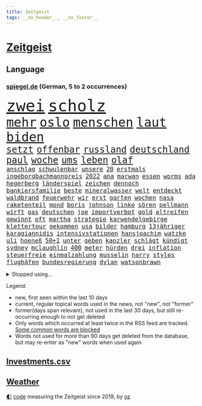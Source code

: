 ```yaml
---
title: Zeitgeist
tags: __no_header__, __no_footer__
---
```


# [Zeitgeist](https://oliz.io/zeitgeist/)

## Language

<h3><a href="https://www.spiegel.de" target="_blank">spiegel.de</a> (German, 5 to 2 occurrences)</h3>
<p style="font-family:monospace">
<span style="font-size:32pt"><a href="news_links.html#zwei" class="current">zwei</a></span>
<span style="font-size:32pt"><a href="news_links.html#scholz" class="current">scholz</a></span>
<br>
<span style="font-size:25pt"><a href="news_links.html#mehr" class="current">mehr</a></span>
<span style="font-size:25pt"><a href="news_links.html#oslo" class="new">oslo</a></span>
<span style="font-size:25pt"><a href="news_links.html#menschen" class="current">menschen</a></span>
<span style="font-size:25pt"><a href="news_links.html#laut" class="current">laut</a></span>
<span style="font-size:25pt"><a href="news_links.html#biden" class="current">biden</a></span>
<br>
<span style="font-size:18pt"><a href="news_links.html#setzt" class="current">setzt</a></span>
<span style="font-size:18pt"><a href="news_links.html#offenbar" class="current">offenbar</a></span>
<span style="font-size:18pt"><a href="news_links.html#russland" class="current">russland</a></span>
<span style="font-size:18pt"><a href="news_links.html#deutschland" class="current">deutschland</a></span>
<span style="font-size:18pt"><a href="news_links.html#paul" class="current">paul</a></span>
<span style="font-size:18pt"><a href="news_links.html#woche" class="current">woche</a></span>
<span style="font-size:18pt"><a href="news_links.html#ums" class="current">ums</a></span>
<span style="font-size:18pt"><a href="news_links.html#leben" class="current">leben</a></span>
<span style="font-size:18pt"><a href="news_links.html#olaf" class="current">olaf</a></span>
<br>
<span style="font-size:12pt"><a href="news_links.html#anschlag" class="current">anschlag</a></span>
<span style="font-size:12pt"><a href="news_links.html#schwulenbar" class="new">schwulenbar</a></span>
<span style="font-size:12pt"><a href="news_links.html#unsere" class="current">unsere</a></span>
<span style="font-size:12pt"><a href="news_links.html#20" class="current">20</a></span>
<span style="font-size:12pt"><a href="news_links.html#erstmals" class="current">erstmals</a></span>
<span style="font-size:12pt"><a href="news_links.html#ingeborgbachmannpreis" class="new">ingeborgbachmannpreis</a></span>
<span style="font-size:12pt"><a href="news_links.html#2022" class="current">2022</a></span>
<span style="font-size:12pt"><a href="news_links.html#ana" class="new">ana</a></span>
<span style="font-size:12pt"><a href="news_links.html#marwan" class="new">marwan</a></span>
<span style="font-size:12pt"><a href="news_links.html#essen" class="current">essen</a></span>
<span style="font-size:12pt"><a href="news_links.html#worms" class="current">worms</a></span>
<span style="font-size:12pt"><a href="news_links.html#ada" class="current">ada</a></span>
<span style="font-size:12pt"><a href="news_links.html#hegerberg" class="current">hegerberg</a></span>
<span style="font-size:12pt"><a href="news_links.html#länderspiel" class="new">länderspiel</a></span>
<span style="font-size:12pt"><a href="news_links.html#zeichen" class="current">zeichen</a></span>
<span style="font-size:12pt"><a href="news_links.html#dennoch" class="current">dennoch</a></span>
<span style="font-size:12pt"><a href="news_links.html#bankiersfamilie" class="new">bankiersfamilie</a></span>
<span style="font-size:12pt"><a href="news_links.html#beste" class="current">beste</a></span>
<span style="font-size:12pt"><a href="news_links.html#mineralwasser" class="new">mineralwasser</a></span>
<span style="font-size:12pt"><a href="news_links.html#welt" class="current">welt</a></span>
<span style="font-size:12pt"><a href="news_links.html#entdeckt" class="current">entdeckt</a></span>
<span style="font-size:12pt"><a href="news_links.html#waldbrand" class="current">waldbrand</a></span>
<span style="font-size:12pt"><a href="news_links.html#feuerwehr" class="current">feuerwehr</a></span>
<span style="font-size:12pt"><a href="news_links.html#wir" class="current">wir</a></span>
<span style="font-size:12pt"><a href="news_links.html#erst" class="current">erst</a></span>
<span style="font-size:12pt"><a href="news_links.html#garten" class="current">garten</a></span>
<span style="font-size:12pt"><a href="news_links.html#wochen" class="current">wochen</a></span>
<span style="font-size:12pt"><a href="news_links.html#nasa" class="current">nasa</a></span>
<span style="font-size:12pt"><a href="news_links.html#raketenteil" class="new">raketenteil</a></span>
<span style="font-size:12pt"><a href="news_links.html#mond" class="current">mond</a></span>
<span style="font-size:12pt"><a href="news_links.html#boris" class="current">boris</a></span>
<span style="font-size:12pt"><a href="news_links.html#johnson" class="current">johnson</a></span>
<span style="font-size:12pt"><a href="news_links.html#linke" class="current">linke</a></span>
<span style="font-size:12pt"><a href="news_links.html#sören" class="current">sören</a></span>
<span style="font-size:12pt"><a href="news_links.html#pellmann" class="current">pellmann</a></span>
<span style="font-size:12pt"><a href="news_links.html#wirft" class="current">wirft</a></span>
<span style="font-size:12pt"><a href="news_links.html#gas" class="current">gas</a></span>
<span style="font-size:12pt"><a href="news_links.html#deutschen" class="current">deutschen</a></span>
<span style="font-size:12pt"><a href="news_links.html#joe" class="current">joe</a></span>
<span style="font-size:12pt"><a href="news_links.html#importverbot" class="new">importverbot</a></span>
<span style="font-size:12pt"><a href="news_links.html#gold" class="current">gold</a></span>
<span style="font-size:12pt"><a href="news_links.html#altreifen" class="new">altreifen</a></span>
<span style="font-size:12pt"><a href="news_links.html#gewinnt" class="current">gewinnt</a></span>
<span style="font-size:12pt"><a href="news_links.html#oft" class="current">oft</a></span>
<span style="font-size:12pt"><a href="news_links.html#martha" class="new">martha</a></span>
<span style="font-size:12pt"><a href="news_links.html#strategie" class="current">strategie</a></span>
<span style="font-size:12pt"><a href="news_links.html#karwendelgebirge" class="new">karwendelgebirge</a></span>
<span style="font-size:12pt"><a href="news_links.html#klettertour" class="new">klettertour</a></span>
<span style="font-size:12pt"><a href="news_links.html#gekommen" class="current">gekommen</a></span>
<span style="font-size:12pt"><a href="news_links.html#usa" class="current">usa</a></span>
<span style="font-size:12pt"><a href="news_links.html#bilder" class="current">bilder</a></span>
<span style="font-size:12pt"><a href="news_links.html#hamburg" class="current">hamburg</a></span>
<span style="font-size:12pt"><a href="news_links.html#13jähriger" class="current">13jähriger</a></span>
<span style="font-size:12pt"><a href="news_links.html#karagiannidis" class="new">karagiannidis</a></span>
<span style="font-size:12pt"><a href="news_links.html#intensivstationen" class="new">intensivstationen</a></span>
<span style="font-size:12pt"><a href="news_links.html#hansjoachim" class="current">hansjoachim</a></span>
<span style="font-size:12pt"><a href="news_links.html#watzke" class="current">watzke</a></span>
<span style="font-size:12pt"><a href="news_links.html#uli" class="current">uli</a></span>
<span style="font-size:12pt"><a href="news_links.html#hoeneß" class="current">hoeneß</a></span>
<span style="font-size:12pt"><a href="news_links.html#50+1" class="new">50+1</a></span>
<span style="font-size:12pt"><a href="news_links.html#unter" class="current">unter</a></span>
<span style="font-size:12pt"><a href="news_links.html#geben" class="current">geben</a></span>
<span style="font-size:12pt"><a href="news_links.html#kanzler" class="current">kanzler</a></span>
<span style="font-size:12pt"><a href="news_links.html#schlägt" class="current">schlägt</a></span>
<span style="font-size:12pt"><a href="news_links.html#kündigt" class="current">kündigt</a></span>
<span style="font-size:12pt"><a href="news_links.html#sydney" class="current">sydney</a></span>
<span style="font-size:12pt"><a href="news_links.html#mclaughlin" class="new">mclaughlin</a></span>
<span style="font-size:12pt"><a href="news_links.html#400" class="current">400</a></span>
<span style="font-size:12pt"><a href="news_links.html#meter" class="current">meter</a></span>
<span style="font-size:12pt"><a href="news_links.html#hürden" class="current">hürden</a></span>
<span style="font-size:12pt"><a href="news_links.html#drei" class="current">drei</a></span>
<span style="font-size:12pt"><a href="news_links.html#inflation" class="current">inflation</a></span>
<span style="font-size:12pt"><a href="news_links.html#steuerfreie" class="new">steuerfreie</a></span>
<span style="font-size:12pt"><a href="news_links.html#einmalzahlung" class="new">einmalzahlung</a></span>
<span style="font-size:12pt"><a href="news_links.html#musselin" class="new">musselin</a></span>
<span style="font-size:12pt"><a href="news_links.html#harry" class="current">harry</a></span>
<span style="font-size:12pt"><a href="news_links.html#styles" class="current">styles</a></span>
<span style="font-size:12pt"><a href="news_links.html#flughäfen" class="current">flughäfen</a></span>
<span style="font-size:12pt"><a href="news_links.html#bundesregierung" class="current">bundesregierung</a></span>
<span style="font-size:12pt"><a href="news_links.html#dylan" class="current">dylan</a></span>
<span style="font-size:12pt"><a href="news_links.html#watsonbrawn" class="new">watsonbrawn</a></span>
</p>
<details>
<summary>Stopped using...</summary>
<p class="former" style="font-size:12pt">
nötig(613) siegt(613) torjäger(613) vergeblich(613) italiens(612) usaußenminister(612) bücher(611) ebenfalls(611) lebenslanger(611) prüfen(611) senat(611) boot(610) bundespolizei(610) geschäft(610) inter(610) krankenhäusern(610) scheinen(610) schweden(610) ungewöhnlich(610) verweigert(610) xi(610) bochum(609) funktionieren(609) ignoriert(609) kurzem(609) rb(609) rennen(609) aktien(608) bmw(608) brutale(608) einzug(608) enger(608) erneute(608) flüchtlinge(608) gesagt(608) gewaltige(608) landgericht(608) meldete(608) serien(608) uhr(608) vergewaltigt(608) weshalb(608) alarm(607) ankunft(607) ausprobiert(607) bekämpfung(607) entlässt(607) fabrik(607) geschrieben(607) hinterlassen(607) kochinstitut(607) landkreis(607) mali(607) belastet(606) bittere(606) dietmar(606) gesorgt(606) geändert(606) himmel(606) vergangene(606) versäumnisse(606) walter(606) zoll(606) österreichs(606) andré(605) berichte(605) coronaimpfstoff(605) gebaut(605) historiker(605) kennt(605) konflikte(605) nominiert(605) rechtsextreme(605) schuldig(605) suspendiert(605) verteilt(605) angebliche(604) aufklärung(604) beschwerden(604) bestimmt(604) diplomaten(604) egal(604) erkennen(604) fischer(604) fünfte(604) generalsekretär(604) helden(604) leid(604) moderne(604) rechtsextremen(604) regionen(604) trennt(604) entlassung(603) entstehen(603) härter(603) minderheit(603) nahmen(603) radsport(603) reiner(603) usbehörden(603) verteilung(603) verzögert(603) wofür(603) zusammenarbeit(603) 5(602) beantragen(602) ehre(602) eindämmen(602) eingereicht(602) ertragen(602) sc(602) schadet(602) daraufhin(601) gestoßen(601) klimaneutral(601) leipziger(601) punkten(601) richtige(601) 50000(600) blockieren(600) csuchef(600) manuel(600) mörder(600) nahen(600) reiste(600) trafen(600) verhängen(600) weltweite(600) 42(599) 61(599) bilden(599) coronahilfen(599) freilassung(599) geldstrafe(599) höchste(599) marke(599) meist(599) riss(599) times(599) beschließen(598) george(598) schwester(598) 1945(597) 33(597) big(597) lakers(597) leichte(597) männliche(597) nordsee(597) schulze(597) attentäter(596) entwickeln(596) gedreht(596) kehrte(596) lebte(596) sports(596) weitergegeben(596) athleten(595) aktie(594) beantragt(594) half(594) park(594) sendung(594) töten(594) diego(593) fußballprofi(593) libyen(593) ministerpräsidentin(593) übernahme(593) bande(592) frachter(592) frische(592) mangel(592) virologen(592) beiträge(591) beteiligen(591) hotels(591) loswerden(591) marsch(591) anzeichen(590) brechen(590) erderwärmung(590) geimpft(590) nachgewiesen(590) rivale(590) schöne(590) abgewiesen(589) demokratischen(589) rettete(589) schwerem(589) beschuldigt(588) luca(588) quer(588) empfängt(587) klassiker(587) praktisch(587) enttäuschung(586) fernsehen(585) meines(585) ständig(585) iss(584) rose(584) überschritten(584) kracht(583) verhandeln(583) bob(582) digital(582) fortsetzung(581) papier(581) begrüßt(580) engpässe(580) februar(580) hausarrest(580) rückstand(580) bester(579) vorgegangen(579) ausgesetzt(578) leider(578) sportler(578) ämter(578) erstochen(577) hand(577) trauern(577) 2010(575) benötigen(575) bundeswehrsoldaten(575) aktivist(572) termine(570) schwung(569) gruppen(567) hinweis(567) gesundheitliche(566) besteht(565) laufbahn(562) unterbrochen(561) grüner(558) inseln(557) bbc(556) liberalen(556) premiers(552) gewusst(548) erleichtern(543) flog(543) gala(542) ärgern(540) erben(533) 58(528) londons(527) festgesetzt(517) nachrichtenagentur(511) glasgow(498) wucht(497) extremwetter(479) anfeindungen(474) lahmgelegt(472) bein(469) herren(467) konkreten(466) kannte(465) niemals(455) promille(454) missbrauchsvorwürfen(452) inzidenzen(451) geimpften(449) elfjährigen(447) verantwortliche(445) prozessauftakt(423) greenpeace(422) fonds(420) airline(417) 250(412) genesen(396) wissenschaftliche(394) besonderes(389) 2045(386) regierungskoalition(382) genossen(379) 83(373) stärkere(372) riesiger(371) ausbildung(365) zusammenarbeiten(364) formiert(359) knochen(359) höherer(357) stundenlang(357) eröffnung(354) belgischen(350) profil(349) staatschefs(346) jamaika(345) urteilte(344) aussterben(343) verwandten(343) veröffentlichung(341) kilogramm(337) tornado(336) kämpften(335) schließung(333) schwangeren(333) düster(332) siebte(330) vierjährige(326) c(323) beides(320) hamburgs(320) kürzen(319) sichtbar(319) holocaustüberlebende(318) 33jährige(317) vollständige(317) gremium(315) gesund(313) superstars(313) versehen(313) inszenieren(312) las(311) vegas(311) fossilen(310) jinping(306) unterdrückung(304) bauprojekte(301) garage(301) konzerns(301) dirk(293) europäisches(293) günstiges(289) paket(288) war's(288) boosterimpfung(285) wahrscheinlicher(284) hoffenheim(283) löscht(283) lieferprobleme(282) gemeinschaft(278) gewidmet(278) papiere(277) befreiung(275) tsg(275) ließe(274) optimismus(274) haushalt(273) neuesten(269) 12000(268) kalten(266) wachsende(266) manuela(263) entstanden(262) spiegelkorrespondent(261) vorteil(259) denkbar(255) historisches(255) bruch(254) floyd(254) zürich(254) landtagswahl(253) abhängigkeit(252) jüdischen(252) schwesig(252) vorfeld(252) großbank(251) militärmanöver(251) exportiert(250) geheim(249) kursieren(249) aufholjagd(248) australiens(247) rechtsradikale(247) finanzhilfen(246) höhle(246) angezündet(245) spiegelspitzengespräch(245) fluglinie(244) gehofft(244) minus(244) dreier(243) station(243) mischen(242) älteste(242) krankenkasse(241) kurzer(241) verschlechtert(238) zurückgezogen(238) swiss(237) gedrängt(236) einschätzungen(235) follower(235) betrunken(233) spiegelrecherchen(233) komplette(231) rotterdam(230) emir(229) vereinbart(229) trapp(228) importieren(225) schick(225) umsetzung(224) einsturz(223) polnischer(223) kommentiert(221) reichste(220) ungewöhnliche(220) 260(219) irische(217) kardashian(217) rechtsextremer(217) vorwand(215) beliebt(214) marschiert(214) porträtiert(214) tornados(214) bremens(212) westlicher(212) coronapatienten(211) begleichen(210) beschlagnahmte(210) genf(209) case(207) stadtteil(206) füllkrug(205) niclas(205) breite(204) falle(204) fußballs(204) hinrichtungen(204) reine(203) unosicherheitsrat(203) rufe(202) getrennte(200) militärischen(200) stürzten(199) khan(198) aggressiven(194) exchef(194) pech(194) vorstandschef(193) aufgespürt(192) auseinandersetzungen(192) außenministerium(192) entsteht(191) herber(191) svenja(188) finnland(187) ozean(187) vergangenes(187) amtsinhaber(186) flüchtenden(186) menschenrechtslage(185) enormen(184) kanal(184) aston(183) sportliche(180) videochat(180) bestrafen(179) keeper(179) ministerinnen(179) texte(179) usrepräsentantenhaus(179) verabschieden(179) zufall(179) beschwert(176) kuleba(175) brown(174) stimmte(173) erzwingen(172) rasch(171) behauptungen(170) faber(170) juan(170) miliz(170) aufmischen(169) zuständig(169) downing(168) emotionale(168) überlebten(168) eukommissionschefin(167) geflohene(167) kriegsverbrecher(167) aufsehenerregenden(165) maradona(165) marcus(165) südpazifik(165) mount(164) offenbarte(164) student(163) finnlands(162) chinesisches(161) verfassungsschützer(161) ukrainekrise(160) moskauer(159) südosten(159) asien(158) deuten(158) gewaltigen(158) gewährt(158) highlight(158) nutzlos(158) sozialleistungen(158) gefängnisstrafe(157) ingolstadt(157) bescheren(156) krim(156) schlüssel(156) jeweils(155) sicherheitsgarantien(155) öffnete(155) ansprüche(154) carola(154) zusammenhalt(151) auswanderer(150) fähre(150) waffenstillstand(150) einbrecher(148) drohung(147) anträge(146) knüpft(146) schwieriger(146) ausgangssperre(145) lastwagenfahrer(145) mild(145) bedeute(144) bonn(144) einzel(144) everest(144) hungersnöte(144) nowitzki(144) nutzten(144) austritt(143) benutzen(143) militärisch(139) spendet(139) vielfalt(139) großbrand(138) streiken(138) albert(137) nordkoreas(137) anhand(135) teppich(135) täuschung(135) cover(134) erworben(134) fitness(134) iraner(134) katars(134) allzeithoch(133) defizite(133) zögerliche(133) elektronisch(132) geklagt(132) handelte(132) klassenraum(132) population(132) speziell(132) verzweifeln(132) bestand(130) diabetes(130) texanische(130) auffällig(129) cruises(129) marilyn(129) satellitenbildern(128) serebrennikow(128) wahlrechtsreform(128) einheiten(127) massenmord(127) provozierte(126) ungenügend(126) ergeben(125) fehlverhalten(125) tourist(125) fahrlässiger(124) scotland(124) staatengemeinschaft(124) yard(124) 23jährige(123) moniert(123) ehrendoktorwürde(122) fremd(121) regierungssitz(121) reichensteuer(121) schwarzenegger(121) mv(120) reformiert(120) währungsfonds(120) dramatischer(119) fürchtete(119) monster(119) nachkommen(119) salah(118) ukraineinvasion(118) feldzug(117) zweistellige(117) franzose(116) neuseeländische(116) nonnenwerth(116) seoul(116) toryabgeordneter(116) diebstahls(115) untersuchungsbericht(115) gedemütigt(114) herbei(114) lasten(114) pflegt(114) krasse(113) sitz(112) tablet(112) verkehrskontrolle(112) abgedeckt(111) dgbchef(111) it(111) sturmböen(111) sturmtief(111) zumal(111) ansehen(110) gründlich(110) aufsichtsrat(109) funk(109) male(109) klares(108) zivilen(108) 40000(107) bezos(107) bnd(107) menschenrechtskommissarin(107) nestlé(107) realitystar(107) anzahl(106) putschversuch(106) sportlerin(106) glücksspiel(105) verräter(105) antiterroreinsatz(104) initiative(104) theis(104) cduaußenpolitiker(103) fieber(103) kluge(103) maus(103) vorsichtig(103) dubiosen(102) schlüsselrolle(102) umzusetzen(102) 80jährige(101) bretagne(101) flugkörper(101) travis(101) vergleichen(101) disqualifiziert(100) pannen(100) spitzenkandidatin(100) überlebende(100) abgestimmt(99) baltischen(99) dreharbeiten(99) neubrandenburg(99) posiert(99) scott(99) übergossen(99) flughafens(98) lizenz(97) neunten(97) projekten(97) schief(97) schwarzmeerflotte(97) sklaverei(97) beschleunigt(96) impfdosis(96) rapperin(96) auslöst(95) traut(95) westafrikanischen(95) beschwören(94) abgekommen(93) bibi(93) gewinnerin(93) pittsburgh(93) steelers(93) terrorverdacht(93) besatzung(92) prorussischer(92) regionalbahn(92) 1100(91) austausch(91) bildungsnewsletter(91) donnerstagmorgen(91) sicherheitsinteressen(91) u(91) ölpreis(91) auswanderern(90) dächer(90) missbrauchsfälle(90) nrwwahl(90) absolvieren(89) engagiert(89) geschäftsmänner(89) itzehoe(89) rosneft(89) schulklasse(89) versprechungen(89) babynahrung(88) bewaffnen(88) linkspartei(88) spdlinken(88) zunehmen(88) anzug(87) asienreise(87) prorussische(87) ampeln(86) auswandern(86) fußballspiel(86) impfschutz(86) klimastiftung(86) robust(86) tina(86) einstiger(85) häme(85) radio(85) sperrte(85) treuen(85) achim(84) finnische(84) importstopp(84) luftschutzkeller(84) nächtlichen(84) olena(84) reisegruppe(84) trickst(84) bekundet(83) exfreundin(83) fame(83) frauenleiche(83) gefangenschaft(83) obergrenze(83) riskant(83) schlucken(83) söldner(83) ungleiche(83) wappnen(83) lufthansatochter(82) rabatt(82) tankt(82) bundesgebiet(81) entnazifizierung(81) freundschaften(81) irpin(81) sevilla(81) anden(80) ansteigen(80) cduministerpräsident(80) flüchtlingspolitik(80) innern(80) klassenerhalt(80) kot(80) vereinbaren(80) andrzej(79) duda(79) duo(79) hack(79) kremlchefs(79) mädchens(79) pasta(79) scheinbar(79) altbundeskanzler(78) broschüre(78) entbindungsstation(78) kriegswoche(78) wortbruch(78) drücken(77) ed(77) kiewer(77) preisgeld(77) türken(77) bewegenden(76) dunkelziffer(76) futter(76) harrten(76) links(76) pries(76) anwendung(75) entlastungspaket(75) klassenzimmer(75) nutzern(75) rauchentwicklung(75) sexualisierte(75) stufen(75) tätigkeit(75) vereinbarte(75) handelsbeziehungen(74) ramstein(74) tänzer(74) destabilisieren(73) fürst(73) fürstin(73) hilflosigkeit(73) institutionen(73) iwan(73) kleidungsstück(73) sheeran(73) best(72) fachteam(72) fehlleistungen(72) lieder(72) sibirien(72) sukyeol(72) yoon(72) angreifern(71) delegationen(71) magath(71) organisierte(71) ergab(70) expartnerin(70) li(70) metro(70) mittwochmorgen(70) natobeitritt(70) philippinischen(70) auswirkung(69) geburtsklinik(69) kraftstoff(69) peinliche(69) ukrainisch(69) assad(68) benachbarte(68) erfordert(68) true(68) verbandes(68) cicero(67) exministerpräsident(67) liveübertragung(67) nazanin(67) regie(67) zaghariratcliffe(67) firmengründer(66) neugeborene(66) pauschalen(66) touren(66) vereint(66) abtreibungsgesetz(65) beanspruchen(65) event(65) gegenbauer(65) natoübung(65) rhetorik(65) zulässig(65) begrenzt(64) dicke(64) ungeahnte(64) weizen(64) weltkulturerbe(64) westküste(64) bekunden(63) gräuel(63) interkontinentalrakete(63) kriegstage(63) poleposition(63) sandsäcken(63) sardinien(63) zusätzlicher(63) christie's(62) gebirge(62) gerichtssaal(62) jake(62) nötige(62) coronagelder(61) impfpassskandal(61) jamaikakoalition(61) zuflucht(61) charakter(60) solarstrom(60) turbo(60) fair(59) finanzchef(59) gegenwind(59) kriegspropaganda(59) ruder(59) versprecher(59) ag(58) auslösen(58) christdemokraten(58) klimabewegung(58) missglückt(58) pyrotechnik(58) roms(58) abgabe(57) gamestop(57) hedgefonds(57) rau(57) spannung(57) verbalen(57) afdabgeordneten(56) beruflichen(56) bremser(56) decke(56) filmstarts(56) mikrofon(56) teilnehmenden(56) traditionsreiche(56) anke(55) colonna(55) eingehen(55) energiepaket(55) faktisch(55) gelaunt(55) islamistischer(55) reedereien(55) rehlinger(55) salih(55) schwerverletzte(55) özcan(55) auslieferungen(54) dämpft(54) ernten(54) gewalttätige(54) wappnet(54) überfährt(54) bevölkerungsschutz(53) butscha(53) hawkins(53) labourpartei(53) lehrern(53) pakistans(53) prag(53) schwadronierte(53) stadtteilen(53) biniam(52) elend(52) eritrea(52) girmay(52) großmutter(52) helsinki(52) positives(52) trauerfeier(52) gentwevelgem(51) hungerkrisen(51) rechenschaft(51) university(51) arts(50) diplomat(50) helfern(50) imran(50) journalistinnen(50) mundnasenschutz(50) privathaushalte(50) updates(50) zsymbol(50) zweitgrößten(50) abgetrieben(49) bahnübergang(49) ehrenmord(49) impfkommission(49) konstanz(49) latein(49) schweriner(49) unzulänglich(49) vorfalls(49) doha(48) mietpreise(48) stellvertreter(48) umzugehen(48) unsichtbare(48) wmvorrunde(48) leni(47) abdullah(46) flügen(46) frühes(46) halbbruder(46) hamsa(46) insolvenzen(46) jordaniens(46) patrik(46) rechnungen(46) andernfalls(45) lauterbachs(45) räuber(45) solingen(45) staatsballetts(45) vortag(45) call(44) dwayne(44) ergreift(44) habitus(44) haskins(44) süßwarenindustrie(44) aushebeln(43) ferrero(43) salmonellen(43) 75000(42) angeführt(42) georgiewa(42) iwfchefin(42) kristalina(42) tvsender(42) übungen(42) 16jährige(41) absehbar(41) better(41) einsetzt(41) sicherheitskräften(41) visite(41) vollzug(41) cronenberg(40) entsprechendes(40) implodieren(40) jordanien(40) partout(40) anwesenheit(39) championsleaguesieg(39) dc(39) gebildet(39) thermometer(39) fach(38) gentleman(38) kreditkartendaten(38) nbaplayoffs(38) stall(38) antonina(37) beleuchtung(37) generalstaatsanwaltschaft(37) unglücks(37) unterm(37) zelebriert(37) chatgruppe(36) geflohenen(36) pokalfinale(36) schindler(36) streich(36) wohnungsmarkt(36) bert(35) errichten(35) gedruckt(35) gitarre(35) schwedens(35) tennisprofis(35) ärztinnen(35) blaugelber(34) enthüllung(34) kriegsgerät(34) massengräber(34) niederzulegen(34) parteichefin(34) ressortchefin(34) starbucks(34) 2009(33) betrugsvorwürfen(33) exregierungschef(33) liiert(33) nördlichen(33) verteidigungsausschuss(33) vorstellt(33) ausgiebig(32) erfuhr(32) hartem(32) kopenhagen(32) staatsanwaltschaften(32) stünde(32) süchtig(32) unterliegt(32) willige(32) würdigt(32) revanche(31) schwesigs(31) seeblockade(31) zehnte(31) eishockeywm(30) entschuldigte(30) formal(30) hepatitisfälle(30) lokalpolitiker(30) belagerten(29) catherine(29) ehrt(29) gefangenenaustausch(29) parkhaus(29) brände(28) gläserne(28) mangelnder(28) salvador(28) sohns(28) verbliebene(28) a350(27) act(27) franzosen(27) hsbc(27) oasis(27) sexpartnerin(27) spiritus(27) stahlwerk(27) torsten(27) vorhanden(27) abgesetzter(26) ausfuhren(26) gaslieferstopps(26) spiegelbild(26) trennten(26) gepardpanzer(25) mckinsey(25) palästinensischen(25) annehmen(24) entzug(24) extremhitze(24) gesetzte(24) nutzerinnen(24) renovierung(24) steuerhinterziehung(24) stuttgarts(24) verwechselt(24) wahlniederlagen(24) appellieren(23) eindrücklich(23) involviert(23) mangelhafte(23) uneinigkeit(23) unsichere(23) anonymen(22) erforschung(22) gebetet(22) nötigung(22) airport(21) ber(21) empfohlen(21) gewaltverbrechens(21) hauptstadtflughafen(21) kontinente(21) motorisierten(21) steigerungen(21) testverhaltens(21) verdorren(21) verlaufen(21) verzweiflung(21) vorführt(21) beckers(20) helmen(20) sozialdemokrat(20) stärkeres(20) unesco(20) 2006(19) amtskollege(19) computer(19) erlass(19) feedback(19) gewaltvorwürfe(19) anlaufstelle(18) anonym(18) komponiert(18) neuneurotickets(18) ständiger(18) unternehmern(18) wirre(18) yvonne(18) 14jährigen(17) kopfschmerzen(17) musikern(17) stauten(17) unterlagen(17) verheiratet(17) about(16) ausgebaut(16) errechnet(16) gebrauchen(16) nft(16) suleiman(16) viersen(16) wütete(16) 105(15) abtransportiert(15) ecuadorianer(15) homolka(15) kollegs(15) maverickpremiere(15) schranken(15) unterhauses(15) 152(14) abspeisen(14) atomwaffenprogramm(14) beerdigung(14) ehrenpalme(14) kleid(14) laune(14) leverkusens(14) met(14) monroe(14) schutzmasken(14) tschechen(14) veganen(14) vorwahl(14) yates(14) allmählich(13) black(13) ermöglicht(13) fahimi(13) profifußball(13) relegation(13) rundfunkanstalt(13) yasmin(13) 31jähriger(12) beileid(12) beisein(12) conference(12) doctor(12) finnischen(12) qualitäten(12) sowjetischer(12) time(12) totes(12) vermelden(12) zerstrittener(12) anzumerken(11) basta(11) bedienen(11) dortige(11) erschien(11) latzel(11) maskenaffäre(11) pastor(11) privatleben(11) selbstversuch(11) urlaubsziel(11)
</p>
</details>
<p>Legend:
<ul>
<li><span class="new">new</span>, first seen within the last 10 days</li>
<li><span class="current">current</span>, regular topical words used in the news, not "new", not "former"</li>
<li><span class="former">former(days span relevant)</span>, not used in the last 30 days, but still re-occurring enough to not get deleted</li>
<li>Only words which occurred at least twice in the RSS feed are tracked. <a href="language/filters.py">Some common words are blocked</a></li>
<li>Words not used for more than 90 days get deleted from the database, but may re-enter as "new" words when used again</li>
</ul>
</p>

## [Investments](investments.html)[.csv](investments.csv)

## [Weather](weather.html)

<footer>
<a href="javascript:toggleTheme()" class="nav">🌓</a>
<a href="https://github.com/ooz/zeitgeist">code</a> measuring the Zeitgeist since 2019, by <a href="https://oliz.io">oz</a>
</footer>
